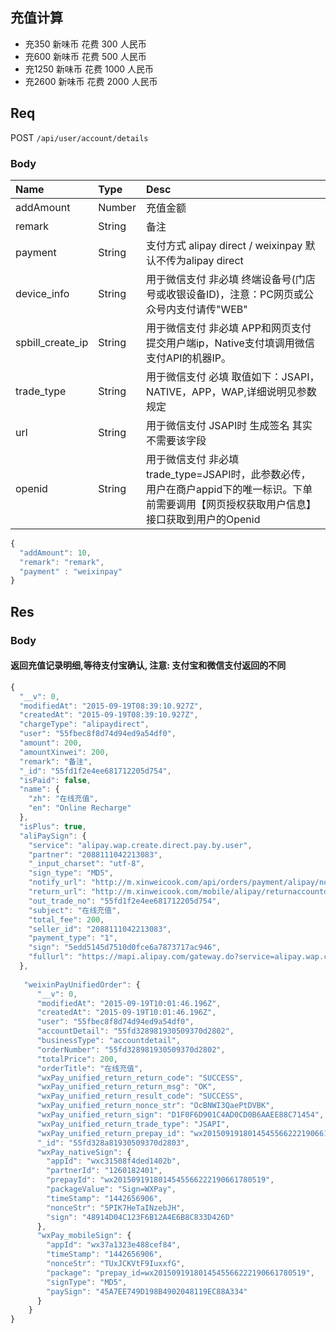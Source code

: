 ## 充值计算
+ 充350 新味币 花费 300 人民币
+ 充600 新味币 花费 500 人民币
+ 充1250 新味币 花费 1000 人民币
+ 充2600 新味币 花费 2000 人民币

## Req

POST `/api/user/account/details`

### Body

| Name       | Type   | Desc     |
|:-------    |:-------|:-------  |
| addAmount  | Number | 充值金额  |
| remark     | String | 备注     |
| payment    | String | 支付方式 alipay direct / weixinpay  默认不传为alipay direct  |
| device_info      | String   | 用于微信支付 非必填 终端设备号(门店号或收银设备ID)，注意：PC网页或公众号内支付请传"WEB"                         |
| spbill_create_ip | String   | 用于微信支付 非必填 APP和网页支付提交用户端ip，Native支付填调用微信支付API的机器IP。                        |
| trade_type       | String   | 用于微信支付 必填 取值如下：JSAPI，NATIVE，APP，WAP,详细说明见参数规定                          |
| url              | String   | 用于微信支付 JSAPI时  生成签名  其实不需要该字段                          |
| openid           | String   | 用于微信支付 非必填 trade_type=JSAPI时，此参数必传，用户在商户appid下的唯一标识。下单前需要调用【网页授权获取用户信息】接口获取到用户的Openid                       |



```js
{
  "addAmount": 10,
  "remark": "remark",
  "payment" : "weixinpay"
}
```

## Res
### Body

#### 返回充值记录明细,等待支付宝确认, 注意: 支付宝和微信支付返回的不同

```js
{
  "__v": 0,
  "modifiedAt": "2015-09-19T08:39:10.927Z",
  "createdAt": "2015-09-19T08:39:10.927Z",
  "chargeType": "alipaydirect",
  "user": "55fbec8f8d74d94ed9a54df0",
  "amount": 200,
  "amountXinwei": 200,
  "remark": "备注",
  "_id": "55fd1f2e4ee681712205d754",
  "isPaid": false,
  "name": {
    "zh": "在线充值",
    "en": "Online Recharge"
  },
  "isPlus": true,
  "aliPaySign": {
    "service": "alipay.wap.create.direct.pay.by.user",
    "partner": "2088111042213083",
    "_input_charset": "utf-8",
    "sign_type": "MD5",
    "notify_url": "http://m.xinweicook.com/api/orders/payment/alipay/notify/account",
    "return_url": "http://m.xinweicook.com/mobile/alipay/returnaccountdetail",
    "out_trade_no": "55fd1f2e4ee681712205d754",
    "subject": "在线充值",
    "total_fee": 200,
    "seller_id": "2088111042213083",
    "payment_type": "1",
    "sign": "5edd5145d7510d0fce6a7873717ac946",
    "fullurl": "https://mapi.alipay.com/gateway.do?service=alipay.wap.create.direct.pay.by.user&partner=2088111042213083&_input_charset=utf-8&sign_type=MD5&notify_url=http%3A%2F%2Fm.xinweicook.com%2Fapi%2Forders%2Fpayment%2Falipay%2Fnotify%2Faccount&return_url=http%3A%2F%2Fm.xinweicook.com%2Fmobile%2Falipay%2Freturnaccountdetail&out_trade_no=55fd1f2e4ee681712205d754&subject=%E5%9C%A8%E7%BA%BF%E5%85%85%E5%80%BC&total_fee=200&seller_id=2088111042213083&payment_type=1&sign=5edd5145d7510d0fce6a7873717ac946"
  },
  
   "weixinPayUnifiedOrder": {
      "__v": 0,
      "modifiedAt": "2015-09-19T10:01:46.196Z",
      "createdAt": "2015-09-19T10:01:46.196Z",
      "user": "55fbec8f8d74d94ed9a54df0",
      "accountDetail": "55fd328981930509370d2802",
      "businessType": "accountdetail",
      "orderNumber": "55fd328981930509370d2802",
      "totalPrice": 200,
      "orderTitle": "在线充值",
      "wxPay_unified_return_return_code": "SUCCESS",
      "wxPay_unified_return_return_msg": "OK",
      "wxPay_unified_return_result_code": "SUCCESS",
      "wxPay_unified_return_nonce_str": "OcBNWI3QaePtDVBK",
      "wxPay_unified_return_sign": "D1F0F6D901C4AD0CD0B6AAEE88C71454",
      "wxPay_unified_return_trade_type": "JSAPI",
      "wxPay_unified_return_prepay_id": "wx2015091918014545566222190661780519",
      "_id": "55fd328a81930509370d2803",
      "wxPay_nativeSign": {
        "appId": "wxc31508f4ded1402b",
        "partnerId": "1260182401",
        "prepayId": "wx2015091918014545566222190661780519",
        "packageValue": "Sign=WXPay",
        "timeStamp": "1442656906",
        "nonceStr": "5PIK7HeTaINzebJH",
        "sign": "48914D04C123F6B12A4E6B8C833D426D"
      },
      "wxPay_mobileSign": {
        "appId": "wx37a1323e488cef84",
        "timeStamp": "1442656906",
        "nonceStr": "TUxJCKVtF9IuxxfG",
        "package": "prepay_id=wx2015091918014545566222190661780519",
        "signType": "MD5",
        "paySign": "45A7EE749D198B4902048119EC88A334"
      }
    }
}





```





